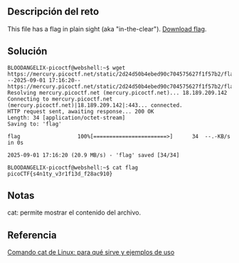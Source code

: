 ## Descripción del reto
This file has a flag in plain sight (aka "in-the-clear"). [Download flag](https://mercury.picoctf.net/static/2d24d50b4ebed90c704575627f1f57b2/flag).
## Solución

``` 
BLOODANGELIX-picoctf@webshell:~$ wget https://mercury.picoctf.net/static/2d24d50b4ebed90c704575627f1f57b2/flag
--2025-09-01 17:16:20--  https://mercury.picoctf.net/static/2d24d50b4ebed90c704575627f1f57b2/flag
Resolving mercury.picoctf.net (mercury.picoctf.net)... 18.189.209.142
Connecting to mercury.picoctf.net (mercury.picoctf.net)|18.189.209.142|:443... connected.
HTTP request sent, awaiting response... 200 OK
Length: 34 [application/octet-stream]
Saving to: 'flag'

flag                  100%[=======================>]      34  --.-KB/s    in 0s      

2025-09-01 17:16:20 (20.9 MB/s) - 'flag' saved [34/34]

BLOODANGELIX-picoctf@webshell:~$ cat flag
picoCTF{s4n1ty_v3r1f13d_f28ac910}
```
## Notas
cat: permite mostrar el contenido del archivo.

## Referencia
[Comando cat de Linux: para qué sirve y ejemplos de uso](https://www.hostinger.com/es/tutoriales/comando-cat-linux)